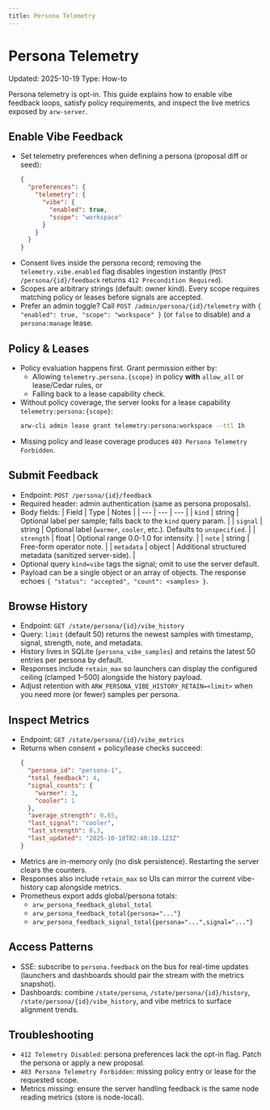 ```yaml
---
title: Persona Telemetry
---
```


# Persona Telemetry

Updated: 2025-10-19
Type: How-to

Persona telemetry is opt-in. This guide explains how to enable vibe feedback loops, satisfy policy requirements, and inspect the live metrics exposed by `arw-server`.

## Enable Vibe Feedback
- Set telemetry preferences when defining a persona (proposal diff or seed):
  ```json
  {
    "preferences": {
      "telemetry": {
        "vibe": {
          "enabled": true,
          "scope": "workspace"
        }
      }
    }
  }
  ```
- Consent lives inside the persona record; removing the `telemetry.vibe.enabled` flag disables ingestion instantly (`POST /persona/{id}/feedback` returns `412 Precondition Required`).
- Scopes are arbitrary strings (default: owner kind). Every scope requires matching policy or leases before signals are accepted.
- Prefer an admin toggle? Call `POST /admin/persona/{id}/telemetry` with `{ "enabled": true, "scope": "workspace" }` (or `false` to disable) and a `persona:manage` lease.

## Policy & Leases
- Policy evaluation happens first. Grant permission either by:
  - Allowing `telemetry.persona.{scope}` in policy **with** `allow_all` or lease/Cedar rules, or
  - Falling back to a lease capability check.
- Without policy coverage, the server looks for a lease capability `telemetry:persona:{scope}`:
  ```bash
  arw-cli admin lease grant telemetry:persona:workspace --ttl 1h
  ```
- Missing policy and lease coverage produces `403 Persona Telemetry Forbidden`.

## Submit Feedback
- Endpoint: `POST /persona/{id}/feedback`
- Required header: admin authentication (same as persona proposals).
- Body fields:
  | Field | Type | Notes |
  | --- | --- | --- |
  | `kind` | string | Optional label per sample; falls back to the `kind` query param. |
  | `signal` | string | Optional label (`warmer`, `cooler`, etc.). Defaults to `unspecified`. |
  | `strength` | float | Optional range 0.0-1.0 for intensity. |
  | `note` | string | Free-form operator note. |
  | `metadata` | object | Additional structured metadata (sanitized server-side). |
- Optional query `kind=vibe` tags the signal; omit to use the server default.
- Payload can be a single object or an array of objects. The response echoes `{ "status": "accepted", "count": <samples> }`.

## Browse History
- Endpoint: `GET /state/persona/{id}/vibe_history`
- Query: `limit` (default 50) returns the newest samples with timestamp, signal, strength, note, and metadata.
- History lives in SQLite (`persona_vibe_samples`) and retains the latest 50 entries per persona by default.
- Responses include `retain_max` so launchers can display the configured ceiling (clamped 1–500) alongside the history payload.
- Adjust retention with `ARW_PERSONA_VIBE_HISTORY_RETAIN=<limit>` when you need more (or fewer) samples per persona.

## Inspect Metrics
- Endpoint: `GET /state/persona/{id}/vibe_metrics`
- Returns when consent + policy/lease checks succeed:
  ```json
  {
    "persona_id": "persona-1",
    "total_feedback": 4,
    "signal_counts": {
      "warmer": 3,
      "cooler": 1
    },
    "average_strength": 0.65,
    "last_signal": "cooler",
    "last_strength": 0.3,
    "last_updated": "2025-10-18T02:40:10.123Z"
  }
  ```
- Metrics are in-memory only (no disk persistence). Restarting the server clears the counters.
- Responses also include `retain_max` so UIs can mirror the current vibe-history cap alongside metrics.
- Prometheus export adds global/persona totals:
  - `arw_persona_feedback_global_total`
  - `arw_persona_feedback_total{persona="..."}`
  - `arw_persona_feedback_signal_total{persona="...",signal="..."}`

## Access Patterns
- SSE: subscribe to `persona.feedback` on the bus for real-time updates (launchers and dashboards should pair the stream with the metrics snapshot).
- Dashboards: combine `/state/persona`, `/state/persona/{id}/history`, `/state/persona/{id}/vibe_history`, and vibe metrics to surface alignment trends.

## Troubleshooting
- `412 Telemetry Disabled`: persona preferences lack the opt-in flag. Patch the persona or apply a new proposal.
- `403 Persona Telemetry Forbidden`: missing policy entry or lease for the requested scope.
- Metrics missing: ensure the server handling feedback is the same node reading metrics (store is node-local).

